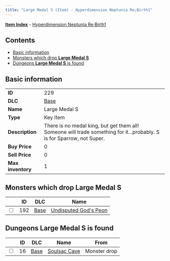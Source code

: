 ```yaml
---
title: "Large Medal S (Item) - Hyperdimension Neptunia Re;Birth1"
---
```


[**Item Index**](/neptunia/rb1/item/index.html) - [Hyperdimension Neptunia Re;Birth1](/neptunia/rb1)

## Contents

- [Basic information](#basic-information)
- [Monsters which drop **Large Medal S**](#monsters-which-drop-large-medal-s)
- [Dungeons **Large Medal S** is found](#dungeons-large-medal-s-is-found)

## Basic information

|   |   |
| -- | -- |
| **ID** | 229 |
| **DLC** | [Base](/neptunia/rb1/dlc/1-base.html) |
| **Name** | Large Medal S |
| **Type** | Key Item |
| **Description** | There is no medal king, but get them all! Someone will trade something for it...probably. S is for Sparrow, not Super. |
| **Buy Price** | 0 |
| **Sell Price** | 0 |
| **Max inventory** | 1 |


## Monsters which drop **Large Medal S**

|    | ID | DLC | Name |
| -- | -- | --- | ---- |
| <input type="checkbox" id="rb1-monster-1-192" class="trackbox" /> | 192 | [Base](/neptunia/rb1/dlc/1-base.html) | [Undisputed God's Peon](/neptunia/rb1/monster/1-192-undisputed-gods-peon.html) |


## Dungeons **Large Medal S** is found

|    | ID | DLC | Name | From |
| -- | -- | --- | ---- | ---- |
| <input type="checkbox" id="rb1-dungeon-1-16" class="trackbox" /> | 16 | [Base](/neptunia/rb1/dlc/1-base.html) | [Soulsac Cave](/neptunia/rb1/dungeon/1-16-soulsac-cave.html) | Monster drop |
